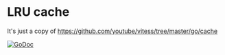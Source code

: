 # LRU cache
It's just a copy of https://github.com/youtube/vitess/tree/master/go/cache

[![GoDoc](https://godoc.org/github.com/pierrre/lrucache?status.svg)](https://godoc.org/github.com/pierrre/lrucache)
